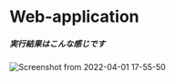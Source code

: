 # Web-application

##### 実行結果はこんな感じです
![Screenshot from 2022-04-01 17-55-50](https://user-images.githubusercontent.com/83333411/161230989-02058aa0-4c8b-4c29-9a7e-f9e8261d33c1.png)
